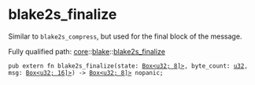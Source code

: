 # blake2s_finalize

Similar to `blake2s_compress`, but used for the final block of the message.

Fully qualified path: [core](./core.md)::[blake](./core-blake.md)::[blake2s_finalize](./core-blake-blake2s_finalize.md)

<pre><code class="language-cairo">pub extern fn blake2s_finalize(state: <a href="core-box-Box.html">Box&lt;u32; 8]&gt;</a>, byte_count: <a href="core-integer-u32.html">u32</a>, msg: <a href="core-box-Box.html">Box&lt;u32; 16]&gt;</a>) -&gt; <a href="core-box-Box.html">Box&lt;u32; 8]&gt;</a> nopanic;</code></pre>


